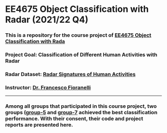 ﻿# EE4675 Object Classification with Radar (2021/22 Q4)
### This is a repository for the course project of [EE4675 Object Classification with Rada](http://radar.ewi.tudelft.nl/Education/coursedetail.php?mi=172)
### Project Goal: Classification of Different Human Activities with Radar
### Radar Dataset: [Radar Signatures of Human Activities](https://researchdata.gla.ac.uk/848/)
### Instructor: [Dr. Francesco Fioranelli](http://radar.ewi.tudelft.nl/People/bio.php?id=661)
---
### Among all groups that participated in this course project, two groups ([group-5](https://github.com/SimmyZhu/TUD-EE4675-Project-2022/tree/main/Group_5) and [group-7](https://github.com/SimmyZhu/TUD-EE4675-Project-2022/tree/main/Group_7) achieved the best classification performance. With their consent, their code and project reports are presented here.

